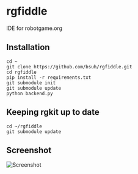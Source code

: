 rgfiddle
========
IDE for robotgame.org

Installation
------
    cd ~
    git clone https://github.com/bsuh/rgfiddle.git
    cd rgfiddle
    pip install -r requirements.txt
    git submodule init
    git submodule update
    python backend.py

Keeping rgkit up to date
------
    cd ~/rgfiddle
    git submodule update
    
Screenshot
------
![Screenshot](https://raw.github.com/bsuh/rgfiddle/master/screenshot.png)
